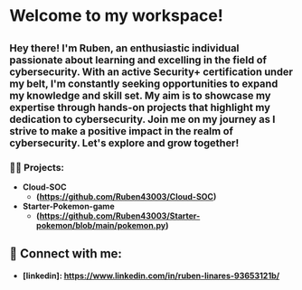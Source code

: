 <h1> Welcome to my workspace! <br/> </h1>

<h2><small> Hey there! I'm Ruben, an enthusiastic individual passionate about learning and excelling in the field of cybersecurity. With an active Security+ certification under my belt, I'm constantly seeking opportunities to expand my knowledge and skill set. My aim is to showcase my expertise through hands-on projects that highlight my dedication to cybersecurity. Join me on my journey as I strive to make a positive impact in the realm of cybersecurity. Let's explore and grow together!</small></h3>

<h3>👨‍💻  Projects:</h3>

- <b>Cloud-SOC</b>
  - <b>(https://github.com/Ruben43003/Cloud-SOC)</b>
- <b>Starter-Pokemon-game</b>
  - <b>(https://github.com/Ruben43003/Starter-pokemon/blob/main/pokemon.py)</b>
  



<h2> 🤳 Connect with me:</h2>

- <b>[linkedin]: https://www.linkedin.com/in/ruben-linares-93653121b/</b>

<!--
**joshmadakor1/joshmadakor1** is a ✨ _special_ ✨ repository because its `README.md` (this file) appears on your GitHub profile.

Here are some ideas to get you started:

- 🔭 I’m currently working on ...
- 🌱 I’m currently learning ...
- 👯 I’m looking to collaborate on ...
- 🤔 I’m looking for help with ...
- 💬 Ask me about ...
- 📫 How to reach me: ...
- 😄 Pronouns: ...
- ⚡ Fun fact: ...
-->
